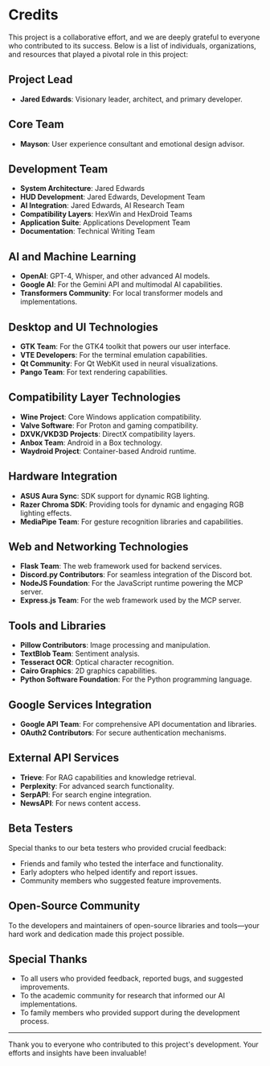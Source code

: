 # Credits

This project is a collaborative effort, and we are deeply grateful to everyone who contributed to its success. Below is a list of individuals, organizations, and resources that played a pivotal role in this project:

## Project Lead
- **Jared Edwards**: Visionary leader, architect, and primary developer.

## Core Team
- **Mayson**: User experience consultant and emotional design advisor.

## Development Team
- **System Architecture**: Jared Edwards
- **HUD Development**: Jared Edwards, Development Team
- **AI Integration**: Jared Edwards, AI Research Team
- **Compatibility Layers**: HexWin and HexDroid Teams
- **Application Suite**: Applications Development Team
- **Documentation**: Technical Writing Team

## AI and Machine Learning
- **OpenAI**: GPT-4, Whisper, and other advanced AI models.
- **Google AI**: For the Gemini API and multimodal AI capabilities.
- **Transformers Community**: For local transformer models and implementations.

## Desktop and UI Technologies
- **GTK Team**: For the GTK4 toolkit that powers our user interface.
- **VTE Developers**: For the terminal emulation capabilities.
- **Qt Community**: For Qt WebKit used in neural visualizations.
- **Pango Team**: For text rendering capabilities.

## Compatibility Layer Technologies
- **Wine Project**: Core Windows application compatibility.
- **Valve Software**: For Proton and gaming compatibility.
- **DXVK/VKD3D Projects**: DirectX compatibility layers.
- **Anbox Team**: Android in a Box technology.
- **Waydroid Project**: Container-based Android runtime.

## Hardware Integration
- **ASUS Aura Sync**: SDK support for dynamic RGB lighting.
- **Razer Chroma SDK**: Providing tools for dynamic and engaging RGB lighting effects.
- **MediaPipe Team**: For gesture recognition libraries and capabilities.

## Web and Networking Technologies
- **Flask Team**: The web framework used for backend services.
- **Discord.py Contributors**: For seamless integration of the Discord bot.
- **NodeJS Foundation**: For the JavaScript runtime powering the MCP server.
- **Express.js Team**: For the web framework used by the MCP server.

## Tools and Libraries
- **Pillow Contributors**: Image processing and manipulation.
- **TextBlob Team**: Sentiment analysis.
- **Tesseract OCR**: Optical character recognition.
- **Cairo Graphics**: 2D graphics capabilities.
- **Python Software Foundation**: For the Python programming language.

## Google Services Integration
- **Google API Team**: For comprehensive API documentation and libraries.
- **OAuth2 Contributors**: For secure authentication mechanisms.

## External API Services
- **Trieve**: For RAG capabilities and knowledge retrieval.
- **Perplexity**: For advanced search functionality.
- **SerpAPI**: For search engine integration.
- **NewsAPI**: For news content access.

## Beta Testers
Special thanks to our beta testers who provided crucial feedback:
- Friends and family who tested the interface and functionality.
- Early adopters who helped identify and report issues.
- Community members who suggested feature improvements.

## Open-Source Community
To the developers and maintainers of open-source libraries and tools—your hard work and dedication made this project possible.

## Special Thanks
- To all users who provided feedback, reported bugs, and suggested improvements.
- To the academic community for research that informed our AI implementations.
- To family members who provided support during the development process.

---

Thank you to everyone who contributed to this project's development. Your efforts and insights have been invaluable!

